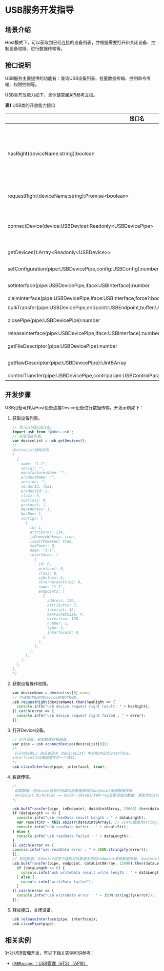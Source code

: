 # USB服务开发指导



## 场景介绍

Host模式下，可以获取到已经连接的设备列表，并根据需要打开和关闭设备、控制设备权限、进行数据传输等。


## 接口说明

USB服务主要提供的功能有：查询USB设备列表、批量数据传输、控制命令传输、权限控制等。

USB类开放能力如下，具体请查阅[API参考文档](../reference/apis/js-apis-usb.md)。

**表1** USB类的开放能力接口

| 接口名 | 描述 |
| -------- | -------- |
| hasRight(deviceName:string):boolean | 如果“使用者”（如各种App或系统）有权访问设备则返回true；无权访问设备则返回false。 |
| requestRight(deviceName:string):Promise&lt;boolean&gt; | 请求给定软件包的临时权限以访问设备。 |
| connectDevice(device:USBDevice):Readonly&lt;USBDevicePipe&gt; | 根据`getDevices()`返回的设备信息打开USB设备。 |
| getDevices():Array&lt;Readonly&lt;USBDevice&gt;&gt; | 返回USB设备列表。 |
| setConfiguration(pipe:USBDevicePipe,config:USBConfig):number | 设置设备的配置。 |
| setInterface(pipe:USBDevicePipe,iface:USBInterface):number | 设置设备的接口。 |
| claimInterface(pipe:USBDevicePipe,iface:USBInterface,force?:boolean):number | 获取接口。 |
|bulkTransfer(pipe:USBDevicePipe,endpoint:USBEndpoint,buffer:Uint8Array,timeout?:number):Promise&lt;number&gt; | 批量传输。 |
| closePipe(pipe:USBDevicePipe):number | 关闭设备消息控制通道。 |
| releaseInterface(pipe:USBDevicePipe,iface:USBInterface):number | 释放接口。 |
| getFileDescriptor(pipe:USBDevicePipe):number | 获取文件描述符。 |
| getRawDescriptor(pipe:USBDevicePipe):Uint8Array | 获取原始的USB描述符。 |
| controlTransfer(pipe:USBDevicePipe,contrlparam:USBControlParams,timeout?:number):Promise&lt;number&gt; | 控制传输。 |


## 开发步骤

USB设备可作为Host设备连接Device设备进行数据传输。开发示例如下：


1. 获取设备列表。

   ```js
   // 导入usb接口api包。
   import usb from '@ohos.usb';
   // 获取设备列表。
   var deviceList = usb.getDevices();
   /*
   deviceList结构示例
   [
     {
       name: "1-1",
       serial: "",
       manufacturerName: "",
       productName: "",
       version: "",
       vendorId: 7531,
       productId: 2,
       clazz: 9,
       subclass: 0,
       protocol: 1,
       devAddress: 1,
       busNum: 1,
       configs: [
         {
           id: 1,
           attributes: 224,
           isRemoteWakeup: true,
           isSelfPowered: true,
           maxPower: 0,
           name: "1-1",
           interfaces: [
             {
               id: 0,
               protocol: 0,
               clazz: 9,
               subclass: 0,
               alternateSetting: 0,
               name: "1-1",
               endpoints: [
                 {
                   address: 129,
                   attributes: 3,
                   interval: 12,
                   maxPacketSize: 4,
                   direction: 128,
                   number: 1,
                   type: 3,
                   interfaceId: 0,
                 },
               ],
             },
           ],
         },
       ],
     },
   ],
   */
   ```

2. 获取设备操作权限。

   ```js
   var deviceName = deviceList[0].name;
   // 申请操作指定的device的操作权限。
   usb.requestRight(deviceName).then(hasRight => {
     console.info("usb device request right result: " + hasRight);
   }).catch(error => {
     console.info("usb device request right failed : " + error);
   });
   ```

3. 打开Device设备。

   ```js
   // 打开设备，获取数据传输通道。
   var pipe = usb.connectDevice(deviceList[0]);
   /*
    打开对应接口，在设备信息（deviceList）中选取对应的interface。
   interface1为设备配置中的一个接口。
   */
   usb.claimInterface(pipe, interface1, true); 
   ```

4. 数据传输。

   ```js
   /*
    读取数据，在device信息中选取对应数据接收的endpoint来做数据传输
   （endpoint.direction == 0x80）；dataUint8Array是要读取的数据，类型为Uint8Array。
   */
   
   usb.bulkTransfer(pipe, inEndpoint, dataUint8Array, 15000).then(dataLength => {
   if (dataLength >= 0) {
     console.info("usb readData result Length : " + dataLength);
     var resultStr = this.ab2str(dataUint8Array); // uint8数据转string。
     console.info("usb readData buffer : " + resultStr);
   } else {
     console.info("usb readData failed : " + dataLength);
   }
   }).catch(error => {
   console.info("usb readData error : " + JSON.stringify(error));
   });
   // 发送数据，在device信息中选取对应数据发送的endpoint来做数据传输。（endpoint.direction == 0）
   usb.bulkTransfer(pipe, endpoint, dataUint8Array, 15000).then(dataLength => {
     if (dataLength >= 0) {
       console.info("usb writeData result write length : " + dataLength);
     } else {
       console.info("writeData failed");
     }
   }).catch(error => {
     console.info("usb writeData error : " + JSON.stringify(error));
   });
   ```

5. 释放接口，关闭设备。

   ```js
   usb.releaseInterface(pipe, interface1);
   usb.closePipe(pipe);
   ```

## 相关实例

针对USB管理开发，有以下相关实例可供参考：
- [`USBManager`：USB管理（eTS）（API8）](https://gitee.com/openharmony/applications_app_samples/tree/master/device/USBManager)
